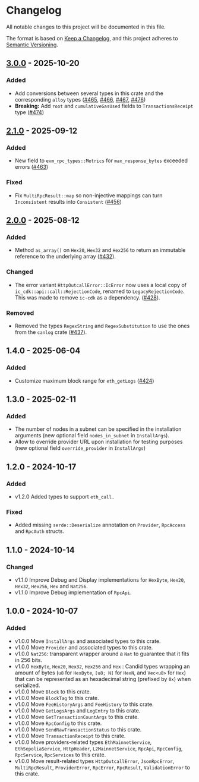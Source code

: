 # Changelog

All notable changes to this project will be documented in this file.

The format is based on [Keep a Changelog](https://keepachangelog.com/en/1.1.0/),
and this project adheres to [Semantic Versioning](https://semver.org/spec/v2.0.0.html).

## [3.0.0] - 2025-10-20

### Added

- Add conversions between several types in this crate and the corresponding `alloy` types ([#465](https://github.com/dfinity/evm-rpc-canister/pull/465), [#466](https://github.com/dfinity/evm-rpc-canister/pull/466), [#467](https://github.com/dfinity/evm-rpc-canister/pull/467), [#476](https://github.com/dfinity/evm-rpc-canister/pull/476))
- **Breaking:** Add `root` and `cumulativeGasUsed` fields to `TransactionsReceipt` type ([#474](https://github.com/dfinity/evm-rpc-canister/pull/474))

[3.0.0]: https://github.com/dfinity/evm-rpc-canister/compare/evm_rpc_types-v2.1.0..evm_rpc_types-v3.0.0

## [2.1.0] - 2025-09-12

### Added
* New field to `evm_rpc_types::Metrics` for `max_response_bytes` exceeded errors ([#463](https://github.com/dfinity/evm-rpc-canister/pull/463))

### Fixed
* Fix `MultiRpcResult::map` so non-injective mappings can turn `Inconsistent` results into `Consistent` ([#456](https://github.com/dfinity/evm-rpc-canister/pull/463))

[2.1.0]: https://github.com/dfinity/evm-rpc-canister/compare/evm_rpc_types-v2.0.0...evm_rpc_types-v2.1.0

## [2.0.0] - 2025-08-12

### Added

- Method `as_array()` on `Hex20`, `Hex32` and `Hex256` to return an immutable reference to the underlying array ([#432](https://github.com/dfinity/evm-rpc-canister/pull/432)).

### Changed

- The error variant `HttpOutcallError::IcError` now uses a local copy of `ic_cdk::api::call::RejectionCode`, renamed to `LegacyRejectionCode`. This was made to remove `ic-cdk` as a dependency. ([#428](https://github.com/dfinity/evm-rpc-canister/pull/428)).

### Removed

- Removed the types `RegexString` and `RegexSubstitution` to use the ones from the `canlog` crate ([#437](https://github.com/dfinity/evm-rpc-canister/pull/437)).

[2.0.0]: https://github.com/dfinity/evm-rpc-canister/compare/evm_rpc_types-v1.4.0...evm_rpc_types-v2.0.0

## 1.4.0 - 2025-06-04

### Added

- Customize maximum block range for `eth_getLogs` ([#424](https://github.com/dfinity/evm-rpc-canister/pull/424))

## 1.3.0 - 2025-02-11

### Added

- The number of nodes in a subnet can be specified in the installation arguments (new optional field `nodes_in_subnet` in `InstallArgs`).
- Allow to override provider URL upon installation for testing purposes (new optional field `override_provider` in `InstallArgs`)

## 1.2.0 - 2024-10-17

### Added

- v1.2.0 Added types to support `eth_call.`

### Fixed

- Added missing `serde::Deserialize` annotation on `Provider`, `RpcAccess` and `RpcAuth` structs.

## 1.1.0 - 2024-10-14

### Changed

- v1.1.0 Improve Debug and Display implementations for `HexByte`, `Hex20`, `Hex32`, `Hex256`, `Hex` and `Nat256`.
- v1.1.0 Improve Debug implementation of `RpcApi`.

## 1.0.0 - 2024-10-07

### Added

- v1.0.0 Move `InstallArgs` and associated types to this crate.
- v1.0.0 Move `Provider` and associated types to this crate.
- v1.0.0 `Nat256`: transparent wrapper around a `Nat` to guarantee that it fits in 256 bits.
- v1.0.0 `HexByte`, `Hex20`, `Hex32`, `Hex256` and `Hex` : Candid types wrapping an amount of bytes (`u8` for `HexByte`,
  `[u8; N]` for `HexN`, and `Vec<u8>` for `Hex`) that can be represented as an hexadecimal string (prefixed by `0x`)
  when serialized.
- v1.0.0 Move `Block` to this crate.
- v1.0.0 Move `BlockTag` to this crate.
- v1.0.0 Move `FeeHistoryArgs` and `FeeHistory` to this crate.
- v1.0.0 Move `GetLogsArgs` and `LogEntry` to this crate.
- v1.0.0 Move `GetTransactionCountArgs` to this crate.
- v1.0.0 Move `RpcConfig` to this crate.
- v1.0.0 Move `SendRawTransactionStatus` to this crate.
- v1.0.0 Move `TransactionReceipt` to this crate.
- v1.0.0 Move providers-related types `EthMainnetService`, `EthSepoliaService`, `HttpHeader`, `L2MainnetService`,
  `RpcApi`, `RpcConfig`, `RpcService`, `RpcServices` to this crate.
- v1.0.0 Move result-related types `HttpOutcallError`, `JsonRpcError`, `MultiRpcResult`, `ProviderError`, `RpcError`,
  `RpcResult`, `ValidationError` to this crate.
